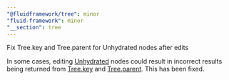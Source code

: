 ```yaml
---
"@fluidframework/tree": minor
"fluid-framework": minor
"__section": tree
---
```

Fix Tree.key and Tree.parent for Unhydrated nodes after edits

In some cases, editing [Unhydrated](https://fluidframework.com/docs/api/fluid-framework/unhydrated-typealias) nodes could result in incorrect results being returned from [Tree.key](https://fluidframework.com/docs/data-structures/tree/nodes#treekey) and [Tree.parent](https://fluidframework.com/docs/data-structures/tree/nodes#treeparent).
This has been fixed.
